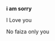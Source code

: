 
<html>
<body>
  <p><b> i am sorry </b> </p>
  <p> I Love you </p>
  <p> No faiza only you </p>
  </body>
  </html>
  
